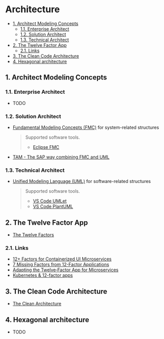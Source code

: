 # Architecture

- [1. Architect Modeling Concepts](#1-architect-modeling-concepts)
  - [1.1. Enterprise Architect](#11-enterprise-architect)
  - [1.2. Solution Architect](#12-solution-architect)
  - [1.3. Technical Architect](#13-technical-architect)
- [2. The Twelve Factor App](#2-the-twelve-factor-app)
  - [2.1. Links](#21-links)
- [3. The Clean Code Architecture](#3-the-clean-code-architecture)
- [4. Hexagonal architecture](#4-hexagonal-architecture)

## 1. Architect Modeling Concepts

### 1.1. Enterprise Architect

- TODO

### 1.2. Solution Architect

- [Fundamental Modeling Concepts (FMC)](http://www.fmc-modeling.org/home) for system-related structures
  > Supported software tools.
  >
  > - [Eclipse FMC](https://www.eclipse.org/fmc/)
  >
- [TAM - The SAP way combining FMC and UML](http://www.fmc-modeling.org/fmc-and-tam)

### 1.3. Technical Architect

- [Unified Modeling Language (UML)](https://www.uml.org/) for software-related structures
  > Supported software tools.
  >
  > - [VS Code UMLet](https://marketplace.visualstudio.com/items?itemName=TheUMLetTeam.umlet)
  > - [VS Code PlantUML](https://marketplace.visualstudio.com/items?itemName=jebbs.plantuml)

## 2. The Twelve Factor App

- [The Twelve Factors](https://12factor.net/)

### 2.1. Links

- [12+ Factors for Containerized UI Microservices](https://www.ibm.com/cloud/blog/12-plus-factors-for-containerized-ui-microservices)
- [7 Missing Factors from 12-Factor Applications](https://www.ibm.com/cloud/blog/7-missing-factors-from-12-factor-applications)
- [Adapting the Twelve‑Factor App for Microservices](https://www.nginx.com/blog/microservices-reference-architecture-nginx-twelve-factor-app/)
- [Kubernetes & 12-factor apps](https://medium.com/ibm-cloud/kubernetes-12-factor-apps-555a9a308caf)

## 3. The Clean Code Architecture

- [The Clean Architecture](https://blog.cleancoder.com/uncle-bob/2012/08/13/the-clean-architecture.html)

## 4. Hexagonal architecture

- TODO
